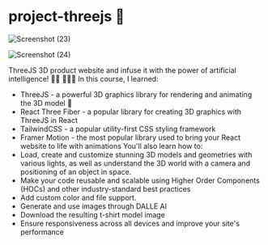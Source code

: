 # project-threejs :shirt:

![Screenshot (23)](https://github.com/warabeu/project-threejs/assets/58329902/b4c94357-664e-45f3-be4e-e4b3bea1a64d)

![Screenshot (24)](https://github.com/warabeu/project-threejs/assets/58329902/ccc4718b-c182-4728-b231-f52786482bfa)

ThreeJS 3D product website and infuse it with the power of artificial intelligence! :technologist:
:shirt::shirt::shirt:
In this course, I learned: 
- ThreeJS - a powerful 3D graphics library for rendering and animating the 3D model :rocket:
- React Three Fiber - a popular library for creating 3D graphics with ThreeJS in React 
- TailwindCSS - a popular utility-first CSS styling framework
- Framer Motion - the most popular library used to bring your React website to life with animations
You'll also learn how to:
- Load, create and customize stunning 3D models and geometries with various lights, as well as understand the 3D world with a camera and positioning of an object in space.
- Make your code reusable and scalable using Higher Order Components (HOCs) and other industry-standard best practices
- Add custom color and file support.
- Generate and use images through DALLE AI
- Download the resulting t-shirt model image
- Ensure responsiveness across all devices and improve your site's performance
